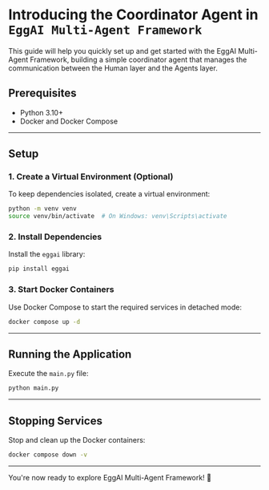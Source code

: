 
# Introducing the Coordinator Agent in `EggAI Multi-Agent Framework`

This guide will help you quickly set up and get started with the EggAI Multi-Agent Framework, building a simple coordinator agent that manages the communication between the Human layer and the Agents layer.

## Prerequisites

- Python 3.10+
- Docker and Docker Compose

---

## Setup

### 1. Create a Virtual Environment (Optional)

To keep dependencies isolated, create a virtual environment:

```bash
python -m venv venv
source venv/bin/activate  # On Windows: venv\Scripts\activate
```

### 2. Install Dependencies

Install the `eggai` library:

```bash
pip install eggai
```

### 3. Start Docker Containers

Use Docker Compose to start the required services in detached mode:

```bash
docker compose up -d
```

---

## Running the Application

Execute the `main.py` file:

```bash
python main.py
```

---

## Stopping Services

Stop and clean up the Docker containers:

```bash
docker compose down -v
```

---

You're now ready to explore EggAI Multi-Agent Framework! 🚀
